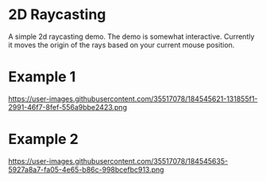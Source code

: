 # 2D Raycasting
A simple 2d raycasting demo.
The demo is somewhat interactive. Currently it moves the origin of the rays based on your current mouse position.
# Example 1
https://user-images.githubusercontent.com/35517078/184545621-131855f1-2991-46f7-8fef-556a9bbe2423.png
# Example 2
https://user-images.githubusercontent.com/35517078/184545635-5927a8a7-fa05-4e65-b86c-998bcefbc913.png
